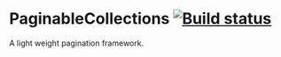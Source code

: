 # PaginableCollections [![Build status](https://ci.appveyor.com/api/projects/status/8hedo7ja62gaq022?svg=true)](https://ci.appveyor.com/project/neekgreen/paginablecollections)
A light weight pagination framework.
